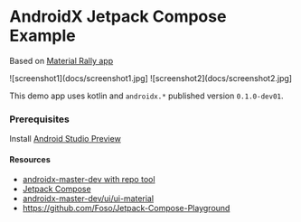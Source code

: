 # AndroidX Jetpack Compose Example

Based on [Material Rally app](https://material.io/design/material-studies/rally.html)

![screenshot1](docs/screenshot1.jpg]
![screenshot2](docs/screenshot2.jpg]

This demo app uses kotlin and `androidx.*` published version `0.1.0-dev01`.

### Prerequisites
Install [Android Studio Preview](https://developer.android.com/studio/preview)

#### Resources
- [androidx-master-dev with repo tool](https://android.googlesource.com/platform/frameworks/support/+/androidx-master-dev/README.md)
- [Jetpack Compose](https://developer.android.com/jetpack/compose)
- [androidx-master-dev/ui/ui-material](https://android.googlesource.com/platform/frameworks/support/+/refs/heads/androidx-master-dev/ui/ui-material/integration-tests/)
- https://github.com/Foso/Jetpack-Compose-Playground
